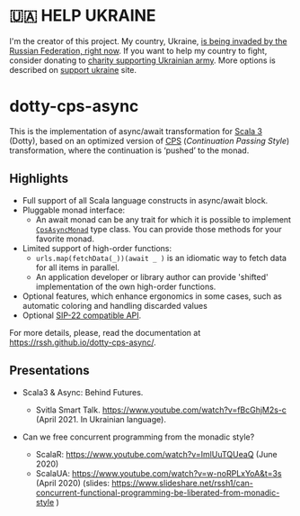 # 🇺🇦 HELP UKRAINE

I'm the creator of this project. 
My country, Ukraine, [is being invaded by the Russian Federation, right now](https://war.ukraine.ua). If you want to help my country to fight, consider donating to [charity supporting Ukrainian army](https://www.comebackalive.in.ua/). More options is described on [support ukraine](https://supportukrainenow.org/) site.


# dotty-cps-async


This is the implementation of async/await transformation for [Scala 3][scala3] (Dotty), based on an optimized version of [CPS] (*Continuation Passing Style*) transformation, where the continuation is ‘pushed’ to the monad. 

## <span id="highlights">Highlights</span>

 * Full support of all Scala language constructs in async/await block.
 * Pluggable monad interface:  
    *  An await monad can be any trait for which it is possible to implement [`CpsAsyncMonad`](https://github.com/rssh/dotty-cps-async/blob/master/shared/src/main/scala/cps/CpsMonad.scala) type class. You can provide those methods for your favorite monad.
 * Limited support of high-order functions:
    * ```urls.map(fetchData(_))(await _ )``` is an idiomatic way to fetch data for all items in parallel.
    * An application developer or library author can provide 'shifted' implementation of the own high-order functions.
 * Optional features, which enhance ergonomics in some cases, such as automatic coloring and handling discarded values
 * Optional [SIP-22 compatible API][sip_22].

For more details, please, read the documentation at https://rssh.github.io/dotty-cps-async/.


## <span id="presentations">Presentations</span>

* Scala3 & Async: Behind Futures.
   * Svitla Smart Talk. https://www.youtube.com/watch?v=fBcGhjM2s-c (April 2021. In Ukrainian language).

* Can we free concurrent programming from the monadic style?
    * ScalaR:  https://www.youtube.com/watch?v=ImlUuTQUeaQ  (June 2020)
    * ScalaUA: https://www.youtube.com/watch?v=w-noRPLxYoA&t=3s  (April 2020)
   (slides: https://www.slideshare.net/rssh1/can-concurrent-functional-programming-be-liberated-from-monadic-style )

[cps]: https://en.wikipedia.org/wiki/Continuation-passing_style
[scala3]: https://dotty.epfl.ch/
[sip_22]: https://docs.scala-lang.org/sips/async.html
